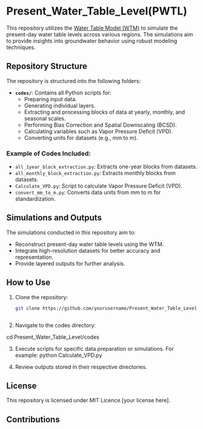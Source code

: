 # Present_Water_Table_Level(PWTL)

This repository utilizes the [Water Table Model (WTM)](https://github.com/KCallaghan/WTM) to simulate the present-day water table levels across various regions. The simulations aim to provide insights into groundwater behavior using robust modeling techniques.

## Repository Structure

The repository is structured into the following folders:

- **`codes/`**: Contains all Python scripts for:
  - Preparing input data.
  - Generating individual layers.
  - Extracting and processing blocks of data at yearly, monthly, and seasonal scales.
  - Performing Bias Correction and Spatial Downscaling (BCSD).
  - Calculating variables such as Vapor Pressure Deficit (VPD).
  - Converting units for datasets (e.g., mm to m).

### Example of Codes Included:
- `all_1year_block_extraction.py`: Extracts one-year blocks from datasets.
- `all_monthly_block_extraction.py`: Extracts monthly blocks from datasets.
- `Calculate_VPD.py`: Script to calculate Vapor Pressure Deficit (VPD).
- `convert_mm_to_m.py`: Converts data units from mm to m for standardization.

## Simulations and Outputs

The simulations conducted in this repository aim to:
- Reconstruct present-day water table levels using the WTM.
- Integrate high-resolution datasets for better accuracy and representation.
- Provide layered outputs for further analysis.

## How to Use

1. Clone the repository:
   ```bash
   git clone https://github.com/yourusername/Present_Water_Table_Level.git



2. Navigate to the codes directory:


cd Present_Water_Table_Level/codes

3. Execute scripts for specific data preparation or simulations. For example:
python Calculate_VPD.py

4. Review outputs stored in their respective directories.



## License
This repository is licensed under MIT Licence [your license here].



## Contributions
